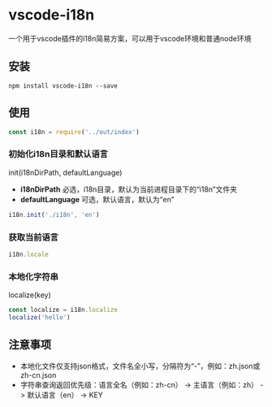 # vscode-i18n
一个用于vscode插件的i18n简易方案，可以用于vscode环境和普通node环境

## 安装
```
npm install vscode-i18n --save
```

## 使用

```js
const i18n = require('../out/index')
```

### 初始化i18n目录和默认语言
init(i18nDirPath, defaultLanguage)
* **i18nDirPath** 必选，i18n目录，默认为当前进程目录下的“i18n”文件夹
* **defaultLanguage** 可选，默认语言，默认为“en”

```js
i18n.init('./i18n', 'en')
```

### 获取当前语言

```js
i18n.locale
```

### 本地化字符串
localize(key)

```js
const localize = i18n.localize
localize('hello')
```

## 注意事项
* 本地化文件仅支持json格式，文件名全小写，分隔符为“-”，例如：zh.json或zh-cn.json
* 字符串查询返回优先级：语言全名（例如：zh-cn） -> 主语言（例如：zh） -> 默认语言（en） -> KEY
